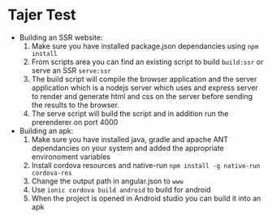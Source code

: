 # Tajer Test

* Building an SSR website:
  1. Make sure you have installed package.json dependancies using 	`npm install`
  2. From scripts area you can find an existing script to build `build:ssr` or serve an SSR `serve:ssr`
  3. The build script will compile the browser application and the server application which is a nodejs server which uses and express server to render and generate html and css on the server before sending the results to the browser.
  4. The serve script will build the script and in addition run the prerenderer on port 4000
* Building an apk:
  1. Make sure you have installed java, gradle and apache ANT dependancies on your system and added the appropriate environoment variables
  2. Install cordova resources and native-run `npm install -g native-run cordova-res`
  3. Change the output path in angular.json to `www`
  4. Use `ionic cordova build android` to build for android
  5. When the project is opened in Android studio you can build it into an apk

